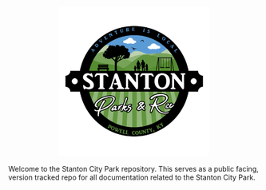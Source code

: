 <p align="center">
  <img src="Assets/Stanton City Park Logo_Full Color Logo - 1-1 (Transparent Background).png" alt="Baseball Logo" width="300"/>
</p>

Welcome to the Stanton City Park repository. This serves as a public facing, version tracked repo for all documentation related to the Stanton City Park.
